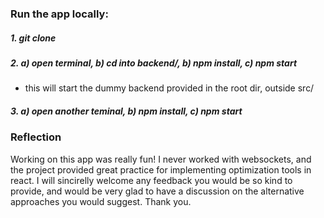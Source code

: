 ### Run the app locally:

##### 1. git clone
##### 2. a) open terminal, b) cd into backend/, b) npm install, c) npm start
* this will start the dummy backend provided in the root dir, outside src/

##### 3. a) open another teminal, b) npm install, c) npm start

### Reflection

Working on this app was really fun! I never worked with websockets, and the project provided great practice for implementing optimization tools in react. I will sincirelly welcome any feedback you would be so kind to provide, and would be very glad to have a discussion on the alternative approaches you would suggest. Thank you.